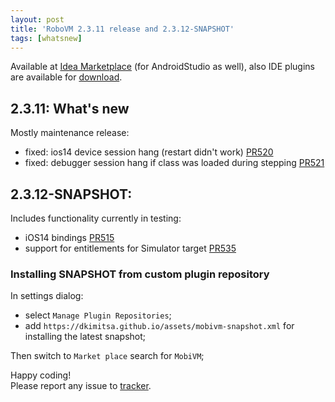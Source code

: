 ```yaml
---
layout: post
title: 'RoboVM 2.3.11 release and 2.3.12-SNAPSHOT'
tags: [whatsnew]
---
```

Available at [Idea Marketplace](https://plugins.jetbrains.com/plugin/14440-mobivm) (for AndroidStudio as well), also IDE plugins are available for [download](http://robovm.mobidevelop.com).

## 2.3.11: What's new
Mostly maintenance release:    
* fixed: ios14 device session hang (restart didn't work) [PR520](https://github.com/MobiVM/robovm/pull/520)   
* fixed: debugger session hang if class was loaded during stepping [PR521](https://github.com/MobiVM/robovm/pull/521)  

## 2.3.12-SNAPSHOT:
Includes functionality currently in testing:  
* iOS14 bindings [PR515](https://github.com/MobiVM/robovm/pull/515)
* support for entitlements for Simulator target [PR535](https://github.com/MobiVM/robovm/pull/535) 

### Installing SNAPSHOT  from custom plugin repository
In settings dialog: 
* select `Manage Plugin Repositories`;
* add `https://dkimitsa.github.io/assets/mobivm-snapshot.xml` for installing the latest snapshot;

Then switch to `Market place` search for `MobiVM`;  
 
Happy coding!  
Please report any issue to [tracker](https://github.com/MobiVM/robovm/issues/new).
